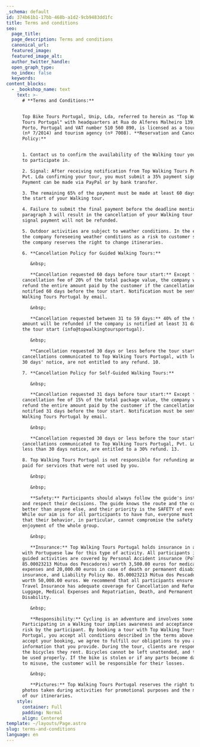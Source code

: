 ```yaml
---
_schema: default
id: 374b61b1-17bb-468b-a1d2-9cb9483dd1fc
title: Terms and conditions
seo:
  page_title:
  page_description: Terms and conditions
  canonical_url:
  featured_image:
  featured_image_alt:
  author_twitter_handle:
  open_graph_type:
  no_index: false
  keywords:
content_blocks:
  - _bookshop_name: text
    text: >-
      # **Terms and Conditions:**


      Top Bike Tours Portugal, Unip, Lda, referred to herein as "Top Walking
      Tours Portugal" with headquarters at Rua do Alferes Malheiro 139, 4000-057
      Porto, Portugal and VAT number 510 560 890, is licensed as a tour operator
      (nº 7/2014) and tourism agency (nº 7008). **Reservation and Cancellation
      Policy:**


      1. Contact us to confirm the availability of the Walking tour you intend
      to participate in.

      2. Signal: After receiving notification from Top Walking Tours Portugal,
      Pvt. Lda confirming your tour, you must submit a 35% payment signal.
      Payment can be made via PayPal or by bank transfer.

      3. The remaining 65% of the payment must be made at least 60 days before
      the start of your Walking tour.

      4. Failure to submit the final payment before the deadline mentioned in
      paragraph 3 will result in the cancellation of your Walking tour. The
      signal payment will not be refunded.

      5. Outdoor activities are subject to weather conditions. In the event of
      the company foreseeing weather conditions as a risk to customer safety,
      the company reserves the right to change itineraries.

      6. **Cancellation Policy for Guided Walking Tours:**

         &nbsp;

         **Cancellation requested 60 days before tour start:** Except for a
      cancellation fee of 20% of the total package value, the company will
      refund the entire amount paid by the customer if the cancellation is
      notified 60 days before the tour start. Notification must be sent to Top
      Walking Tours Portugal by email.

         &nbsp;

         **Cancellation requested between 31 to 59 days:** 40% of the total
      amount will be refunded if the company is notified at least 31 days before
      the tour start (info@topwalkingtoursportugal).

         &nbsp;

         **Cancellation requested 30 days or less before the tour start:** All
      cancellations communicated to Top Walking Tours Portugal, with less than
      30 days' notice, are not entitled to any refund. 10.

      7. **Cancellation Policy for Self-Guided Walking Tours:**

         &nbsp;

         **Cancellation requested 31 days before tour start:** Except for a
      cancellation fee of 15% of the total package value, the company will
      refund the entire amount paid by the customer if the cancellation is
      notified 31 days before the tour start. Notification must be sent to Top
      Walking Tours Portugal by email.

         &nbsp;

         **Cancellation requested 30 days or less before the tour start:** All
      cancellations communicated to Top Walking Tours Portugal, Pvt. Lda, with
      less than 30 days notice, are entitled to a 30% refund. 13.

      8. Top Walking Tours Portugal is not responsible for refunding any amount
      paid for services that were not used by you.

         &nbsp;

         &nbsp;

         **Safety:** Participants should always follow the guide's instructions
      and respect their decisions. The guide knows the route and the country
      better than anyone else, and their priority is the SAFETY of everyone.
      While our aim is for all participants to have fun, everyone must be aware
      that their behavior, in particular, cannot compromise the safety and
      enjoyment of the whole group.

         &nbsp;

         **Insurance:** Top Walking Tours Portugal holds insurance in accordance
      with Portuguese law for this type of activity. All participants in our
      guided activities are covered by Personal Accident insurance (Policy No.
      85.00023213 Mútua dos Pescadores) worth 3,500.00 euros for medical
      expenses and 20,000.00 euros in case of death or permanent disability
      insurance, and Liability Policy No. 85.00023213 Mútua dos Pescadores)
      worth 50,000.00 euros. We recommend that all participants ensure their
      Travel Insurance has adequate coverage for Cancellation and Refund,
      Luggage, Medical Expenses and Repatriation, Death, and Permanent
      Disability.

         &nbsp;

         **Responsibility:** Cycling is an adventure and involves some risks.
      Participating in a Walking tour implies awareness and acceptance of this
      risk by the participant. By booking a tour with Top Walking Tours
      Portugal, you accept all conditions described in the terms above. When we
      accept your booking, we agree to fulfill our obligations to you and other
      information that you provide. During the tour, clients are responsible for
      the bicycles they rent. Bicycles cannot be left unattended, and they must
      be used properly. If the bike is stolen or if any parts become damaged due
      to misuse, the customer will be responsible for their losses.

         &nbsp;

         **Pictures:** Top Walking Tours Portugal reserves the right to use
      photos taken during activities for promotional purposes and the marketing
      of our itineraries.
    style:
      container: Full
      padding: Normal
      align: Centered
template: ~/layouts/Page.astro
slug: terms-and-conditions
language: en
---
```

